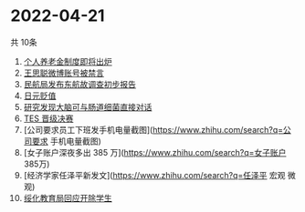 # 2022-04-21
  共 10条

  <!-- BEGIN -->
  <!-- 最后更新时间:Thu Apr 21 2022 01:03:26 GMT+0000 (Coordinated Universal Time) -->
  1. [个人养老金制度即将出炉](https://www.zhihu.com/search?q=个人养老金制度)
1. [王思聪微博账号被禁言](https://www.zhihu.com/search?q=王思聪微博账号被禁言)
1. [民航局发布东航故调查初步报告](https://www.zhihu.com/search?q=东航事故报告)
1. [日元贬值](https://www.zhihu.com/search?q=日元贬值)
1. [研究发现大脑可与肠道细菌直接对话](https://www.zhihu.com/search?q=大脑可与肠道细菌直接对话)
1. [TES 晋级决赛](https://www.zhihu.com/search?q=tes)
1. [公司要求员工下班发手机电量截图](https://www.zhihu.com/search?q=公司要求 手机电量截图)
1. [女子账户深夜多出 385 万](https://www.zhihu.com/search?q=女子账户 385万)
1. [经济学家任泽平新发文](https://www.zhihu.com/search?q=任泽平 宏观 微观)
1. [绥化教育局回应开除学生](https://www.zhihu.com/search?q=绥化教育局回应)
  <!-- END -->
  